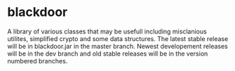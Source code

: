 blackdoor
=========
A library of various classes that may be usefull including misclanious utilites, simplified crypto and some data structures.
The latest stable release will be in blackdoor.jar in the master branch. 
Newest developement releases will be in the dev branch and old stable releases will be in the version numbered branches.

